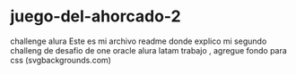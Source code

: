 # juego-del-ahorcado-2
challenge alura
Este es mi archivo readme donde explico mi segundo challeng de desafio de one oracle alura latam trabajo , agregue fondo para css (svgbackgrounds.com)
